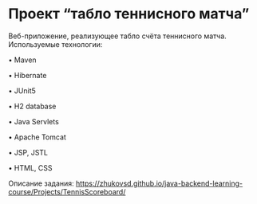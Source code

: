 # Проект “табло теннисного матча”

Веб-приложение, реализующее табло счёта теннисного матча.
Используемые технологии:

• Maven

• Hibernate

• JUnit5

• H2 database

• Java Servlets

• Apache Tomcat

• JSP, JSTL

• HTML, CSS

Описание задания: https://zhukovsd.github.io/java-backend-learning-course/Projects/TennisScoreboard/